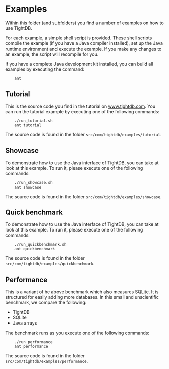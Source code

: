 Examples
========
Within this folder (and subfolders) you find a number of examples on
how to use TightDB.

For each example, a simple shell script is provided. These shell
scripts compile the example (if you have a Java compiler installed),
set up the Java runtime environment and execute the example. If you
make any changes to an example, the script will recompile for you.

If you have a complete Java development kit installed, you can build
all examples by executing the command:

        ant


Tutorial
--------
This is the source code you find in the tutorial on www.tightdb.com.
You can run the tutorial example by executing one of the following commands:

        ./run_tutorial.sh
        ant tutorial

The source code is found in the folder `src/com/tightdb/examples/tutorial`.


Showcase
--------
To demonstrate how to use the Java interface of TightDB, you can take
at look at this example. To run it, please execute one of the following commands:

        ./run_showcase.sh
        ant showcase

The source code is found in the folder `src/com/tightdb/examples/showcase`.


Quick benchmark
---------------
To demonstrate how to use the Java interface of TightDB, you can take
at look at this example. To run it, please execute one of the following commands:

        ./run_quickbenchmark.sh
        ant quickbenchmark

The source code is found in the folder `src/com/tightdb/examples/quickbenchmark`.


Performance
-----------
This is a variant of he above benchmark which also measures SQLite.
It is structured for easily adding more databases.
In this small and unscientific benchmark, we compare the following:

* TightDB
* SQLite
* Java arrays

The benchmark runs as you execute one of the following commands:

        ./run_performance
        ant performance

The source code is found in the folder `src/com/tightdb/examples/performance`.
